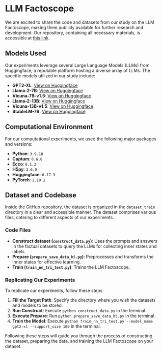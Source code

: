 # LLM Factoscope

We are excited to share the code and datasets from our study on the LLM Factoscope, making them publicly available for further research and development. Our repository, containing all necessary materials, is accessible at [this link](https://github.com/JenniferHo97/llm_factoscope).

## Models Used
Our experiments leverage several Large Language Models (LLMs) from Huggingface, a reputable platform hosting a diverse array of LLMs. The specific models utilized in our study include:
- **GPT2-XL**: [View on Huggingface](https://huggingface.co/openai-community/gpt2-xl)
- **Llama-2-7B**: [View on Huggingface](https://huggingface.co/meta-llama/Llama-2-7b-hf)
- **Vicuna-7B-v1.5**: [View on Huggingface](https://huggingface.co/lmsys/vicuna-7b-v1.5)
- **Llama-2-13B**: [View on Huggingface](https://huggingface.co/meta-llama/Llama-2-13b-chat-hf)
- **Vicuna-13B-v1.5**: [View on Huggingface](https://huggingface.co/lmsys/vicuna-13b-v1.5)
- **StableLM-7B**: [View on Huggingface](https://huggingface.co/stabilityai/stablelm-tuned-alpha-7b)

## Computational Environment
For our computational experiments, we used the following major packages and versions:
- **Python**: `3.9.18`
- **Captum**: `0.6.0`
- **Ecco**: `0.1.2`
- **H5py**: `3.6.0`
- **Huggingface**: `0.17.3`
- **PyTorch**: `1.10.2`

## Dataset and Codebase
Inside the GitHub repository, the dataset is organized in the `dataset_train` directory in a clear and accessible manner. The dataset comprises various files, catering to different aspects of our experiments.

### Code Files
- **Construct dataset (`construct_data.py`)**: Uses the prompts and answers in the factual datasets to query the LLMs for collecting inner states and labels.
- **Prepare (`prepare_save_data_h5.py`)**: Preprocesses and transforms the inner states for effective learning.
- **Train (`train_nn_tri_test.py`)**: Trains the LLM Factoscope.

### Replicating Our Experiments
To replicate our experiments, follow these steps:

1. **Fill the Target Path**: Specify the directory where you wish the datasets and models to be stored.
2. **Run Construct**: Execute `python construct_data.py` in the terminal.
3. **Execute Prepare**: Run `python prepare_save_data_h5.py` in the terminal.
4. **Train the Model**: Execute `python train_nn_tri_test.py --model_name gpt2-xl --support_size 100` in the terminal.

Following these steps will guide you through the process of constructing the dataset, preparing the data, and training the LLM Factoscope on your dataset.
